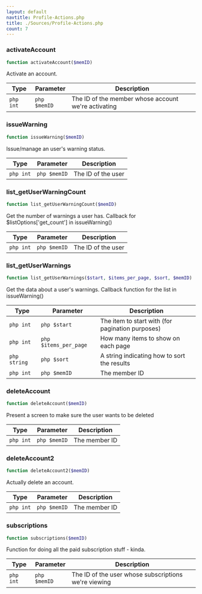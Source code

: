 ```yaml
---
layout: default
navtitle: Profile-Actions.php
title: ./Sources/Profile-Actions.php
count: 7
---
```


### activateAccount

```php
function activateAccount($memID)
```
Activate an account.



Type|Parameter|Description
---|---|---
```php int```|```php $memID```|The ID of the member whose account we're activating

### issueWarning

```php
function issueWarning($memID)
```
Issue/manage an user's warning status.



Type|Parameter|Description
---|---|---
```php int```|```php $memID```|The ID of the user

### list_getUserWarningCount

```php
function list_getUserWarningCount($memID)
```
Get the number of warnings a user has. Callback for $listOptions['get_count'] in issueWarning()



Type|Parameter|Description
---|---|---
```php int```|```php $memID```|The ID of the user

### list_getUserWarnings

```php
function list_getUserWarnings($start, $items_per_page, $sort, $memID)
```
Get the data about a user's warnings. Callback function for the list in issueWarning()



Type|Parameter|Description
---|---|---
```php int```|```php $start```|The item to start with (for pagination purposes)
```php int```|```php $items_per_page```|How many items to show on each page
```php string```|```php $sort```|A string indicating how to sort the results
```php int```|```php $memID```|The member ID

### deleteAccount

```php
function deleteAccount($memID)
```
Present a screen to make sure the user wants to be deleted



Type|Parameter|Description
---|---|---
```php int```|```php $memID```|The member ID

### deleteAccount2

```php
function deleteAccount2($memID)
```
Actually delete an account.



Type|Parameter|Description
---|---|---
```php int```|```php $memID```|The member ID

### subscriptions

```php
function subscriptions($memID)
```
Function for doing all the paid subscription stuff - kinda.



Type|Parameter|Description
---|---|---
```php int```|```php $memID```|The ID of the user whose subscriptions we're viewing

